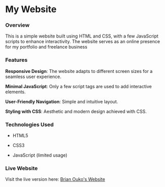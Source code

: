 # My Website

### Overview

This is a simple website built using HTML and CSS, with a few JavaScript scripts to enhance interactivity. The website serves as an online presence for my portfolio and freelance business

### Features

**Responsive Design**: The website adapts to different screen sizes for a seamless user experience.

**Minimal JavaScript**: Only a few script tags are used to add interactive elements.

**User-Friendly Navigation**: Simple and intuitive layout.

**Styling with CSS**: Aesthetic and modern design achieved with CSS.

### Technologies Used

- HTML5

- CSS3

- JavaScript (limited usage)

### Live Website

Visit the live version here: [Brian Ouko's Website](https://brian-ouko.netlify.app/)